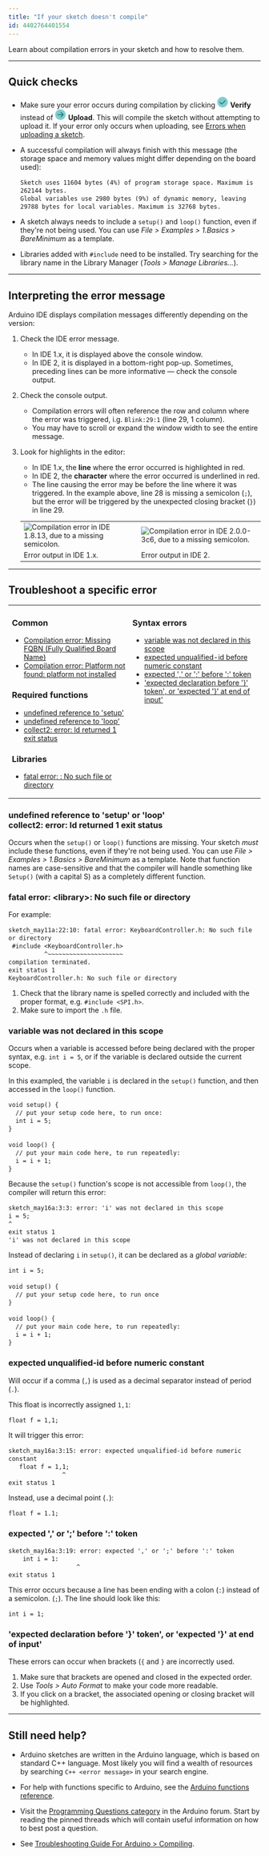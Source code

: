 ```yaml
---
title: "If your sketch doesn't compile"
id: 4402764401554
---
```


Learn about compilation errors in your sketch and how to resolve them.

---

## Quick checks

* Make sure your error occurs during compilation by clicking ![Verify button](img/symbol_verify2.png) **Verify** instead of ![Upload button](img/symbol_upload2.png) **Upload**. This will compile the sketch without attempting to upload it. If your error only occurs when uploading, see [Errors when uploading a sketch](https://support.arduino.cc/hc/en-us/articles/4403365313810-Errors-when-uploading-a-sketch).

* A successful compilation will always finish with this message (the storage space and memory values might differ depending on the board used):

  ```
  Sketch uses 11604 bytes (4%) of program storage space. Maximum is 262144 bytes.
  Global variables use 2980 bytes (9%) of dynamic memory, leaving 29788 bytes for local variables. Maximum is 32768 bytes.
  ```

* A sketch always needs to include a `setup()` and `loop()` function, even if they're not being used. You can use _File > Examples > 1.Basics > BareMinimum_ as a template.

* Libraries added with `#include` need to be installed. Try searching for the library name in the Library Manager (_Tools > Manage Libraries..._).

---

## Interpreting the error message

Arduino IDE displays compilation messages differently depending on the version:

1. Check the IDE error message.
   * In IDE 1.x, it is displayed above the console window.
   * In IDE 2, it is displayed in a bottom-right pop-up.
   Sometimes, preceding lines can be more informative — check the console output.

2. Check the console output.
   * Compilation errors will often reference the row and column where the error was triggered, i.g. `Blink:29:1` (line 29, 1 column).
   * You may have to scroll or expand the window width to see the entire message.

3. Look for highlights in the editor:
   * In IDE 1.x, the **line** where the error occurred is highlighted in red.
   * In IDE 2, the **character** where the error occurred is underlined in red.
   * The line causing the error may be before the line where it was triggered. In the example above, line 28 is missing a semicolon (`;`), but the error will be triggered by the unexpected closing bracket (`}`) in line 29.

   <table class="img-captions">
     <tr>
        <td><img src="https://content.arduino.cc/assets/ide1-syntax-error-output-highlighted.png" alt="Compilation error in IDE 1.8.13, due to a missing semicolon."></td>
        <td><img src="https://content.arduino.cc/assets/ide2-syntax-error-output-highlighted.png" alt="Compilation error in IDE 2.0.0-3c6, due to a missing semicolon."></td>
     </tr>
     <tr>
        <td>Error output in IDE 1.x.</td>
        <td>Error output in IDE 2.</td>
     </tr>
   </table>

---

## Troubleshoot a specific error

<table>
   <tr>
      <td style="vertical-align: top;">
         <h3>Common</h3>
         <ul>
            <li><a href="https://support.arduino.cc/hc/en-us/articles/4412950941074-Compilation-error-Missing-FQBN-Fully-Qualified-Board-Name-">Compilation error: Missing FQBN (Fully Qualified Board Name)</a></li>
            <li><a href="https://support.arduino.cc/hc/en-us/articles/360020846379-Compilation-error-Platform-not-found-platform-not-installed">Compilation error: Platform not found: platform not installed</a></li>
         </ul>
         <h3>Required functions</h3>
         <ul>
            <li><a href="#required-functions">undefined reference to 'setup'</a></li>
            <li><a href="#required-functions">undefined reference to 'loop'</a></li>
            <li><a href="#required-functions">collect2: error: ld returned 1 exit status</a></li>
         </ul>
         <h3>Libraries</h3>
         <ul>
            <li><a href="#fatal-error-no-such-file-or-directory">fatal error: : No such file or directory</a></li>
         </ul>
      </td>
      <td style="vertical-align: top;">
         <h3>Syntax errors</h3>
         <ul>
            <li><a href="#variable-not-declared">variable was not declared in this scope</a></li>
            <li><a href="#expected-unqualified-id">expected unqualified-id before numeric constant</a></li>
            <li><a href="#expected-before-colon">expected ',' or ';' before ':' token</a></li>
            <li><a href="#expected-bracket">'expected declaration before '}' token', or 'expected '}' at end of
                  input'</a></li>
         </ul>
      </td>
   </tr>
</table>

<!-- REQUIRED FUNCTIONS -->

<a id="required-functions"></a>

### undefined reference to 'setup' or 'loop'<br>collect2: error: ld returned 1 exit status

Occurs when the `setup()` or `loop()` functions are missing. Your sketch _must_ include these functions, even if they're not being used. You can use _File > Examples > 1.Basics > BareMinimum_ as a template. Note that function names are case-sensitive and that the compiler will handle something like `Setup()` (with a capital S) as a completely different function.

<!-- LIBRARIES -->

<a id="fatal-error-no-such-file-or-directory"></a>

### fatal error: \<library\>: No such file or directory

For example:

```
sketch_may11a:22:10: fatal error: KeyboardController.h: No such file or directory
 #include <KeyboardController.h>
          ^~~~~~~~~~~~~~~~~~~~~~
compilation terminated.
exit status 1
KeyboardController.h: No such file or directory
```

1. Check that the library name is spelled correctly and included with the proper format, e.g. `#include <SPI.h>`.
2. Make sure to import the `.h` file.

<!-- SYNTAX -->

<a id="variable-not-declared"></a>

### variable was not declared in this scope

Occurs when a variable is accessed before being declared with the proper syntax, e.g. `int i = 5`, or if the variable is declared outside the current scope.

In this exampled, the variable `i` is declared in the `setup()` function, and then accessed in the `loop()` function.

```
void setup() {
  // put your setup code here, to run once:
  int i = 5;
}

void loop() {
  // put your main code here, to run repeatedly:
  i = i + 1;
}
```

Because the `setup()` function's scope is not accessible from `loop()`, the compiler will return this error:

```
sketch_may16a:3:3: error: 'i' was not declared in this scope
i = 5;
^
exit status 1
'i' was not declared in this scope
```

Instead of declaring `i` in `setup()`, it can be declared as a _global variable_:

```
int i = 5;

void setup() {
  // put your setup code here, to run once
}

void loop() {
  // put your main code here, to run repeatedly:
  i = i + 1;
}
```

<a id="expected-unqualified-id"></a>

### expected unqualified-id before numeric constant

Will occur if a comma (`,`) is used as a decimal separator instead of period (`.`).

This float is incorrectly assigned `1,1`:

```
float f = 1,1;
```

It will trigger this error:

```
sketch_may16a:3:15: error: expected unqualified-id before numeric constant
   float f = 1,1;
               ^
exit status 1
```

Instead, use a decimal point (`.`):

```
float f = 1.1;
```

<a id="expected-before-colon"></a>

### expected ',' or ';' before ':' token

```
sketch_may16a:3:19: error: expected ',' or ';' before ':' token
    int i = 1:
                   ^
exit status 1
```

This error occurs because a line has been ending with a colon (`:`)
instead of a semicolon. (`;`). The line should look like this:

```
int i = 1;
```

<a id="expected-bracket"></a>

### 'expected declaration before '}' token', or 'expected '}' at end of input'

These errors can occur when brackets (`{` and `}` are incorrectly used.

1. Make sure that brackets are opened and closed in the expected order.
2. Use _Tools > Auto Format_ to make your code more readable.
3. If you click on a bracket, the associated opening or closing bracket will be highlighted.

---

## Still need help?

* Arduino sketches are written in the Arduino language, which is based on standard C++ language. Most likely you will find a wealth of resources by searching `C++ <error message>` in your search engine.

* For help with functions specific to Arduino, see the [Arduino functions reference](https://www.arduino.cc/reference/en/).

* Visit the [Programming Questions category](https://forum.arduino.cc/c/20) in the Arduino forum. Start by reading the pinned threads which will contain useful information on how to best post a question.

* See [Troubleshooting Guide For Arduino > Compiling](https://per1234.github.io/ino-troubleshooting/compiling.html).

<!-- markdownlint-disable-file HC001 -->
